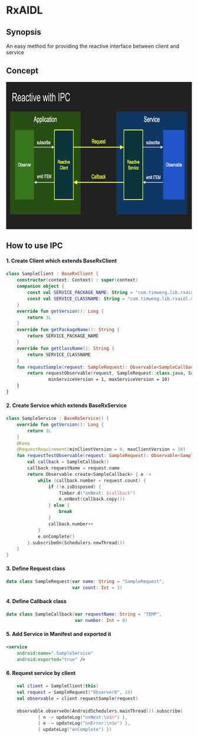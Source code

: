 # RxAIDL

## Synopsis
An easy method for providing the reactive interface between client and service

## Concept
<img src="/art/concept.png" width="800" height="400">

## How to use IPC

#### 1. Create Client which extends BaseRxClient
```kotlin
class SampleClient : BaseRxClient {
    constructor(context: Context) : super(context)
    companion object {
        const val SERVICE_PACKAGE_NAME: String = "com.timweng.lib.rxaidl.sample"
        const val SERVICE_CLASSNAME: String = "com.timweng.lib.rxaidl.sample.SampleService"
    }
    override fun getVersion(): Long {
        return 1L
    }
    override fun getPackageName(): String {
        return SERVICE_PACKAGE_NAME
    }
    override fun getClassName(): String {
        return SERVICE_CLASSNAME
    }
    fun requestSample(request: SampleRequest): Observable<SampleCallback> {
        return requestObservable(request, SampleRequest::class.java, SampleCallback::class.java,
                minServiceVersion = 1, maxServiceVersion = 10)
    }
}
```
#### 2. Create Service which extends BaseRxService
```kotlin
class SampleService : BaseRxService() {
    override fun getVersion(): Long {
        return 1L
    }
    @Keep
    @RequestRequirement(minClientVersion = 0, maxClientVersion = 10)
    fun requestTestObservable(request: SampleRequest): Observable<SampleCallback> {
        val callback = SampleCallback()
        callback.requestName = request.name
        return Observable.create<SampleCallback> { e ->
            while (callback.number < request.count) {
                if (!e.isDisposed) {
                    Timber.d("onNext: $callback")
                    e.onNext(callback.copy())
                } else {
                    break
                }
                callback.number++
            }
            e.onComplete()
        }.subscribeOn(Schedulers.newThread())
    }
}
```
#### 3. Define Request class
```kotlin
data class SampleRequest(var name: String = "SampleRequest",
                         var count: Int = 3)
```
#### 4. Define Callback class
```kotlin
data class SampleCallback(var requestName: String = "TEMP",
                          var number: Int = 0)
```
#### 5. Add Service in Manifest and exported it
```xml
<service
    android:name=".SampleService"
    android:exported="true" />
```
#### 6. Request service by client
```kotlin
    val client = SampleClient(this)
    val request = SampleRequest("Observer0", 10)
    val observable = client.requestSample(request)

    observable.observeOn(AndroidSchedulers.mainThread()).subscribe(
            { n -> updateLog("onNext:\n$n") },
            { e -> updateLog("onError:\n$e") },
            { updateLog("onComplete") })
```